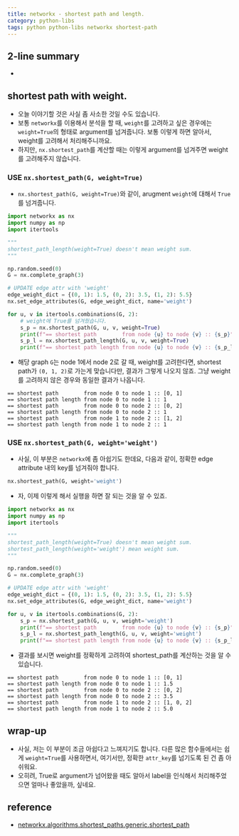 ```yaml
---
title: networkx - shortest path and length. 
category: python-libs
tags: python python-libs networkx shortest-path 
---
```


## 2-line summary 

- 

## shortest path with weight. 

- 오늘 이야기할 것은 사실 좀 사소한 것일 수도 있습니다. 
- 보통 `networkx`를 이용해서 분석을 할 때, `weight`를 고려하고 싶은 경우에는 `weight=True`의 형태로 argument를 넘겨줍니다. 보통 이렇게 하면 알아서, weight를 고려해서 처리해주니까요. 
- 하지만, `nx.shortest_path`를 계산할 때는 이렇게 argument를 넘겨주면 weight를 고려해주지 않습니다.

### USE `nx.shortest_path(G, weight=True)`

- `nx.shortest_path(G, weight=True)`와 같이, arugment `weight`에 대해서 `True`를 넘겨줍니다.

```python 
import networkx as nx 
import numpy as np 
import itertools 

"""
shortest_path_length(weight=True) doesn't mean weight sum.
"""

np.random.seed(0) 
G = nx.complete_graph(3)

# UPDATE edge attr with 'weight'
edge_weight_dict = {(0, 1): 1.5, (0, 2): 3.5, (1, 2): 5.5}
nx.set_edge_attributes(G, edge_weight_dict, name='weight')

for u, v in itertools.combinations(G, 2): 
    # weight에 True를 넘겨줬습니다.
    s_p = nx.shortest_path(G, u, v, weight=True)
    print(f"== shortest path        from node {u} to node {v} :: {s_p}")
    s_p_l = nx.shortest_path_length(G, u, v, weight=True)
    print(f"== shortest path length from node {u} to node {v} :: {s_p_l}")
```

- 해당 graph `G`는 node 1에서 node 2로 갈 때, weight를 고려한다면, shortest path가 `(0, 1, 2)`로 가는게 맞습니다만, 결과가 그렇게 나오지 않죠. 그냥 weight를 고려하지 않은 경우와 동일한 결과가 나옵니다.

```
== shortest path        from node 0 to node 1 :: [0, 1]
== shortest path length from node 0 to node 1 :: 1
== shortest path        from node 0 to node 2 :: [0, 2]
== shortest path length from node 0 to node 2 :: 1
== shortest path        from node 1 to node 2 :: [1, 2]
== shortest path length from node 1 to node 2 :: 1
```

### USE `nx.shortest_path(G, weight='weight')`

- 사실, 이 부분은 `networkx`에 좀 아쉽기도 한데요, 다음과 같이, 정확한 edge attribute 내의 key를 넘겨줘야 합니다.

```python 
nx.shortest_path(G, weight='weight')
```

- 자, 이제 이렇게 해서 실행을 하면 잘 되는 것을 알 수 있죠. 


```python
import networkx as nx 
import numpy as np 
import itertools 

"""
shortest_path_length(weight=True) doesn't mean weight sum.
shortest_path_length(weight='weight') mean weight sum.
"""

np.random.seed(0) 
G = nx.complete_graph(3)

# UPDATE edge attr with 'weight'
edge_weight_dict = {(0, 1): 1.5, (0, 2): 3.5, (1, 2): 5.5}
nx.set_edge_attributes(G, edge_weight_dict, name='weight')

for u, v in itertools.combinations(G, 2): 
    s_p = nx.shortest_path(G, u, v, weight='weight')
    print(f"== shortest path        from node {u} to node {v} :: {s_p}")
    s_p_l = nx.shortest_path_length(G, u, v, weight='weight')
    print(f"== shortest path length from node {u} to node {v} :: {s_p_l}")
```

- 결과를 보시면 weight를 정확하게 고려하여 shortest_path를 계산하는 것을 알 수 있습니다.

```
== shortest path        from node 0 to node 1 :: [0, 1]
== shortest path length from node 0 to node 1 :: 1.5
== shortest path        from node 0 to node 2 :: [0, 2]
== shortest path length from node 0 to node 2 :: 3.5
== shortest path        from node 1 to node 2 :: [1, 0, 2]
== shortest path length from node 1 to node 2 :: 5.0
```

## wrap-up

- 사실, 저는 이 부분이 조금 아쉽다고 느껴지기도 합니다. 다른 많은 함수들에서는 쉽게 `weight=True`를 사용하면서, 여기서만, 정확한 `attr_key`를 넘기도록 된 건 좀 아쉬워요. 
- 오히려, True로 argument가 넘어왔을 때도 알아서 label을 인식해서 처리해주었으면 얼마나 좋았을까, 싶네요.


## reference

- [networkx.algorithms.shortest_paths.generic.shortest_path](https://networkx.github.io/documentation/stable/reference/algorithms/generated/networkx.algorithms.shortest_paths.generic.shortest_path.html#networkx.algorithms.shortest_paths.generic.shortest_path)